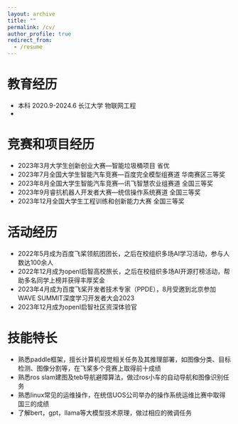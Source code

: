 ```yaml
---
layout: archive
title: ""
permalink: /cv/
author_profile: true
redirect_from:
  - /resume
---
```


教育经历
======
* 本科  2020.9-2024.6  长江大学  物联网工程
* 


竞赛和项目经历
======
* 2023年3月大学生创新创业大赛—智能垃圾桶项目           省优
* 2023年7月全国大学生智能汽车竞赛—百度完全模型组赛道    华南赛区三等奖
* 2023年8月全国大学生智能汽车竞赛—讯飞智慧农业组赛道    全国三等奖
* 2023年9月睿抗机器人开发者大赛—统信操作系统赛道        全国三等奖
* 2023年12月全国大学生工程训练和创新能力大赛            全国三等奖


活动经历
======
* 2022年5月成为百度飞桨领航团团长，之后在校组织多场AI学习活动，参与人数达100余人 
* 2022年12月成为openI启智高校旅长，之后在校组织多场AI开源打榜活动，帮助多名同学上榜并获得丰厚奖金 
* 2023年4月成为百度飞桨开发者技术专家（PPDE），8月受邀到北京参加WAVE SUMMIT深度学习开发者大会2023
* 2023年12月成为openI启智社区资深体验官



技能特长
======
* 熟悉paddle框架，擅长计算机视觉相关任务及其推理部署，如图像分类、目标检测、图像分割等，在飞桨多个竞赛上取得前十成绩
* 熟悉ros slam建图及teb导航避障算法，做过ros小车的自动导航和图像识别任务
* 熟悉linux常见的运维操作，在统信UOS公司举办的操作系统运维比赛中取得国三的成绩
* 了解bert，gpt，llama等大模型技术原理，做过相应的微调任务
